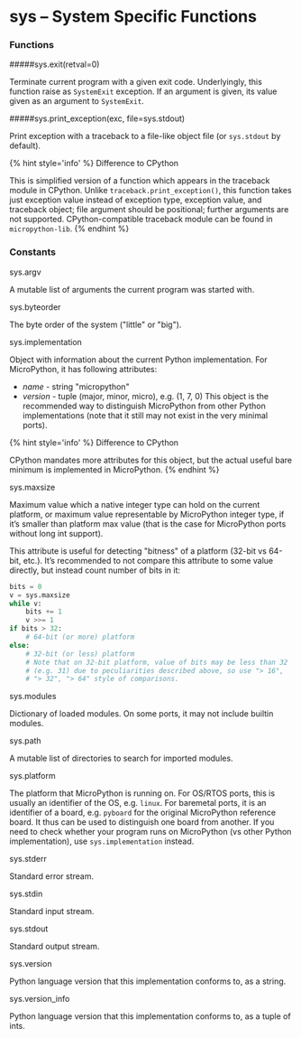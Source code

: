 # sys – System Specific Functions

### Functions

#####<function>sys.exit(retval=0)</function>

Terminate current program with a given exit code. Underlyingly, this function raise as `SystemExit` exception. If an argument is given, its value given as an argument to `SystemExit`.

#####<function>sys.print_exception(exc, file=sys.stdout)</function>

Print exception with a traceback to a file-like object file (or `sys.stdout` by default).

{% hint style='info' %}
Difference to CPython

This is simplified version of a function which appears in the traceback module in CPython. Unlike `traceback.print_exception()`, this function takes just exception value instead of exception type, exception value, and traceback object; file argument should be positional; further arguments are not supported. CPython-compatible traceback module can be found in `micropython-lib`.
{% endhint %}

### Constants
<constant>sys.argv</constant>

A mutable list of arguments the current program was started with.

<constant>sys.byteorder</constant>

The byte order of the system ("little" or "big").

<constant>sys.implementation</constant>

Object with information about the current Python implementation. For MicroPython, it has following attributes:

- *name* - string "micropython"
- *version* - tuple (major, minor, micro), e.g. (1, 7, 0)
This object is the recommended way to distinguish MicroPython from other Python implementations (note that it still may not exist in the very minimal ports).

{% hint style='info' %}
Difference to CPython

CPython mandates more attributes for this object, but the actual useful bare minimum is implemented in MicroPython.
{% endhint %}

<constant>sys.maxsize</constant>

Maximum value which a native integer type can hold on the current platform, or maximum value representable by MicroPython integer type, if it’s smaller than platform max value (that is the case for MicroPython ports without long int support).

This attribute is useful for detecting "bitness" of a platform (32-bit vs 64-bit, etc.). It’s recommended to not compare this attribute to some value directly, but instead count number of bits in it:

```python
bits = 0
v = sys.maxsize
while v:
    bits += 1
    v >>= 1
if bits > 32:
    # 64-bit (or more) platform
else:
    # 32-bit (or less) platform
    # Note that on 32-bit platform, value of bits may be less than 32
    # (e.g. 31) due to peculiarities described above, so use "> 16",
    # "> 32", "> 64" style of comparisons.
```

<constant>sys.modules</constant>

Dictionary of loaded modules. On some ports, it may not include builtin modules.

<constant>sys.path</constant>

A mutable list of directories to search for imported modules.

<constant>sys.platform</constant>

The platform that MicroPython is running on. For OS/RTOS ports, this is usually an identifier of the OS, e.g. `linux`. For baremetal ports, it is an identifier of a board, e.g. `pyboard` for the original MicroPython reference board. It thus can be used to distinguish one board from another. If you need to check whether your program runs on MicroPython (vs other Python implementation), use `sys.implementation` instead.

<constant>sys.stderr</constant>

Standard error stream.

<constant>sys.stdin</constant>

Standard input stream.

<constant>sys.stdout</constant>

Standard output stream.

<constant>sys.version</constant>

Python language version that this implementation conforms to, as a string.

<constant>sys.version_info</constant>

Python language version that this implementation conforms to, as a tuple of ints.
